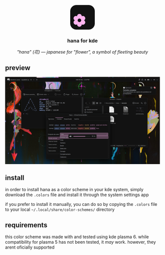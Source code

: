 <div align="center">
    <img src="../icon.svg" alt="hana icon" height="80" width="80" />
    <h3>
        hana for kde
    </h3>
    <em>
        "hana" (花) — japanese for "flower", a symbol of fleeting beauty
    </em>
</div>

## preview

![](preview.png)

## install

in order to install hana as a color scheme in your kde system, simply download
the `.colors` file and install it through the system settings app

if you prefer to install it manually, you can do so by copying the `.colors`
file to your local `~/.local/share/color-schemes/` directory

## requirements

this color scheme was made with and tested using kde plasma 6. while
compatibility for plasma 5 has not been tested, it *may* work. however, they
arent oficially supported